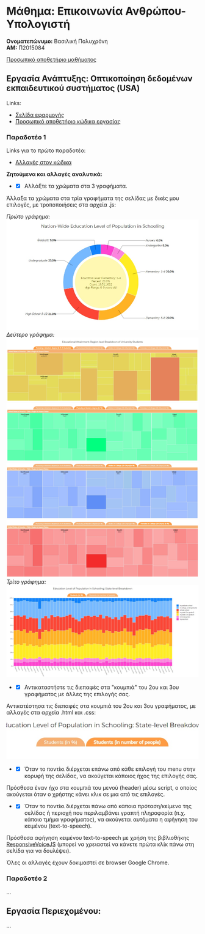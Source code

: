 # Μάθημα: Επικοινωνία Ανθρώπου-Υπολογιστή
**Ονοματεπώνυμο:** Βασιλική Πολυχρόνη  
**ΑΜ:** Π2015084

[Προσωπικό αποθετήριο μαθήματος](https://github.com/p15poly/hci)  
## Εργασία Ανάπτυξης: Οπτικοποίηση δεδομένων εκπαιδευτικού συστήματος (USA)
Links:
* [Σελίδα εφαρμογής](https://p15poly.github.io/D3js-US-educational-attainment/)
* [Προσωπικό αποθετήριο κώδικα εργασίας](https://github.com/p15poly/D3js-US-educational-attainment)
### Παραδοτέο 1
Links για το πρώτο παραδοτέο:
* [Αλλαγές στον κώδικα](https://github.com/p15poly/D3js-US-educational-attainment/commits/paradoteo1)

**Ζητούμενα και αλλαγές αναλυτικά:**

* - [x] Αλλάξτε τα χρώματα στα 3 γραφήματα.

Άλλαξα τα χρώματα στα τρία γραφήματα της σελίδας με δικές μου επιλογές, με τροποποιήσεις στα αρχεία .js:

*Πρώτο γράφημα:*  
![Διάγραμμα 1](images/graph1.jpg)  
*Δεύτερο γράφημα:*  
![Διάγραμμα 2-1](images/graph2-1.jpg)  
![Διάγραμμα 2-2](images/graph2-2.jpg)  
![Διάγραμμα 2-3](images/graph2-3.jpg)  
![Διάγραμμα 2-4](images/graph2-4.jpg)  
*Τρίτο γράφημα:*  
![Διάγραμμα 3](images/graph3.jpg)  

* - [x]  Αντικαταστήστε τις διεπαφές στα "κουμπιά" του 2ου και 3ου γραφήματος με άλλες της επιλογής σας.

Αντικατέστησα τις διεπαφές στα κουμπιά του 2ου και 3ου γραφήματος, με αλλαγές στα αρχεία .html και .css:  

![Κουμπιά](images/buttons.jpg)  

* - [x] Όταν το ποντίκι διέρχεται επάνω από κάθε επιλογή του menu στην κορυφή της σελίδας, να ακούγεται κάποιος ήχος της επιλογής σας.

Πρόσθεσα έναν ήχο στα κουμπιά του μενού (header) μέσω script, ο οποίος ακούγεται όταν ο χρήστης κάνει κλικ σε μια από τις επιλογές.

* - [x] Όταν το ποντίκι διέρχεται πάνω από κάποια πρόταση/κείμενο της σελίδας ή περιοχή που περιλαμβάνει γραπτή πληροφορία (π.χ. κάποιο τμήμα γραφήματος), να ακούγεται αυτόματα η αφήγηση του κειμένου (text-to-speech).

Πρόσθεσα αφήγηση κειμένου text-to-speech με χρήση της βιβλιοθήκης [ResponsiveVoiceJS](https://responsivevoice.org/) (μπορεί να χρειαστεί να κάνετε πρώτα κλίκ πάνω στη σελίδα για να δουλέψει).

Όλες οι αλλαγές έχουν δοκιμαστεί σε browser Google Chrome.
### Παραδοτέο 2
...
## Εργασία Περιεχομένου:
...
